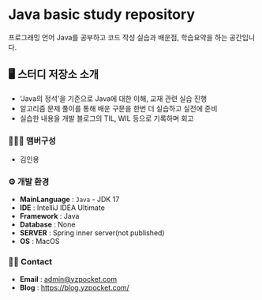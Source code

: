 # Java basic study repository
프로그래밍 언어 Java를 공부하고 코드 작성 실습과 배운점, 학습요약을 하는 공간입니다. 

## 🖥️ 스터디 저장소 소개
* 'Java의 정석'을 기준으로 Java에 대한 이해, 교재 관련 실습 진행
* 알고리즘 문제 풀이를 통해 배운 구문을 한번 더 실습하고 실전에 준비
* 실습한 내용을 개발 블로그의 TIL, WIL 등으로 기록하며 회고

### 🧑‍🤝‍🧑 맴버구성
- 김인용

### ⚙️ 개발 환경
- **MainLanguage** : `Java` - JDK 17
- **IDE** : IntelliJ IDEA Ultimate
- **Framework** : Java
- **Database** : None
- **SERVER** : Spring inner server(not published)
- **OS** : MacOS

### 👋🏻 Contact
- **Email** : admin@yzpocket.com
- **Blog** : https://blog.yzpocket.com/ 